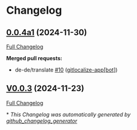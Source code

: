 # Changelog

## [0.0.4a1](https://github.com/OpenVoiceOS/ovos-skill-screenshot/tree/0.0.4a1) (2024-11-30)

[Full Changelog](https://github.com/OpenVoiceOS/ovos-skill-screenshot/compare/V0.0.3...0.0.4a1)

**Merged pull requests:**

- de-de/translate [\#10](https://github.com/OpenVoiceOS/ovos-skill-screenshot/pull/10) ([gitlocalize-app[bot]](https://github.com/apps/gitlocalize-app))

## [V0.0.3](https://github.com/OpenVoiceOS/ovos-skill-screenshot/tree/V0.0.3) (2024-11-23)

[Full Changelog](https://github.com/OpenVoiceOS/ovos-skill-screenshot/compare/0.0.3...V0.0.3)



\* *This Changelog was automatically generated by [github_changelog_generator](https://github.com/github-changelog-generator/github-changelog-generator)*
